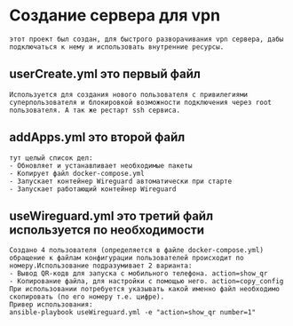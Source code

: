 # Создание сервера для vpn
    этот проект был создан, для быстрого разворачивания vpn сервера, дабы подключаться к нему и использовать внутренние ресурсы.
## userCreate.yml это первый файл
    Используется для создания нового пользователя с привилегиями суперпользователя и блокировкой возможности подключения через root пользователя. А так же рестарт ssh сервиса.
## addApps.yml это второй файл
    тут целый список дел:
    - Обновляет и устанавливает необходимые пакеты
    - Копирует файл docker-compose.yml
    - Запускает контейнер Wireguard автоматически при старте
    - Запускает работающий контейнер Wireguard
## useWireguard.yml это третий файл используется по необходимости
    Создано 4 пользователя (определяется в файле docker-compose.yml) обращение к файлам конфигурации пользователей происходит по номеру.Использование подразумивает 2 варианта:
    - Вывод QR-кодв для запуска с мобильного телефона. action=show_qr
    - Копирование файла, для настройки с помощью него. action=copy_config
    При использовании потребуется указывать какой именно файл необходимо скопировать (по его номеру т.е. цифре).
    Привер использования:
    ansible-playbook useWireguard.yml -e "action=show_qr number=1"